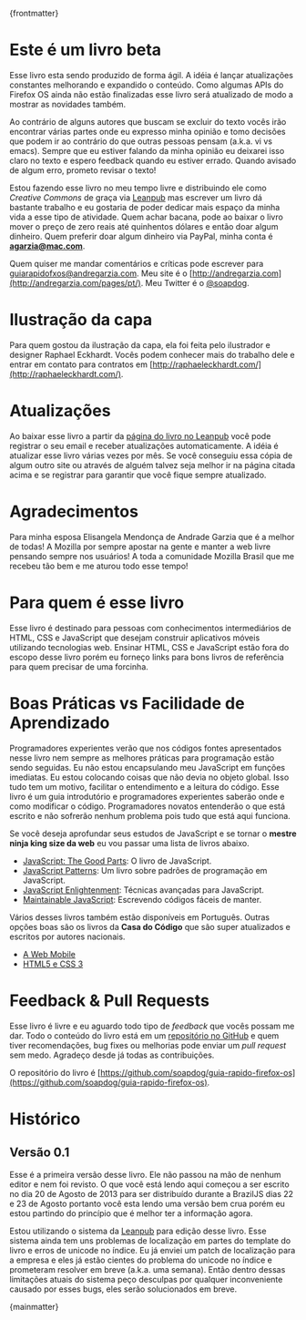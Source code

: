 {frontmatter}

# Este é um livro beta

Esse livro esta sendo produzido de forma ágil. A idéia é lançar atualizações constantes melhorando e expandido o conteúdo. Como algumas APIs do Firefox OS ainda não estão finalizadas esse livro será atualizado de modo a mostrar as novidades também.

Ao contrário de alguns autores que buscam se excluir do texto vocês irão encontrar várias partes onde eu expresso minha opinião e tomo decisões que podem ir ao contrário do que outras pessoas pensam (a.k.a. vi vs emacs). Sempre que eu estiver falando da minha opinião eu deixarei isso claro no texto e espero feedback quando eu estiver errado. Quando avisado de algum erro, prometo revisar o texto!

Estou fazendo esse livro no meu tempo livre e distribuindo ele como *Creative Commons* de graça via [Leanpub](http://leanpub.com) mas escrever um livro dá bastante trabalho e eu gostaria de poder dedicar mais espaço da minha vida a esse tipo de atividade. Quem achar bacana, pode ao baixar o livro mover o preço de zero reais até quinhentos dólares e então doar algum dinheiro. Quem preferir doar algum dinheiro via PayPal, minha conta é **agarzia@mac.com**. 

Quem quiser me mandar comentários e críticas pode escrever para [guiarapidofxos@andregarzia.com](mailto:guiarapidofxos@andregarzia.com). Meu site é o [http://andregarzia.com](http://andregarzia.com/pages/pt/). Meu Twitter é o [@soapdog](http://twitter.com/soapdog).

# Ilustração da capa

Para quem gostou da ilustração da capa, ela foi feita pelo ilustrador e designer Raphael Eckhardt. Vocês podem conhecer mais do trabalho dele e entrar em contato para contratos em [http://raphaeleckhardt.com/](http://raphaeleckhardt.com/).

# Atualizações

Ao baixar esse livro a partir da [página do livro no Leanpub](http://leanpub.com/guiarapidofirefoxos) você pode registrar o seu email e receber atualizações automaticamente. A idéia é atualizar esse livro várias vezes por mês. Se você conseguiu essa cópia de algum outro site ou através de alguém talvez seja melhor ir na página citada acima e se registrar para garantir que você fique sempre atualizado.


# Agradecimentos
Para minha esposa Elisangela Mendonça de Andrade Garzia que é a melhor de todas!
A Mozilla por sempre apostar na gente e manter a web livre pensando sempre nos usuários!
A toda a comunidade Mozilla Brasil que me recebeu tão bem e me aturou todo esse tempo!

# Para quem é esse livro

Esse livro é destinado para pessoas com conhecimentos intermediários de HTML, CSS e JavaScript que desejam construir aplicativos móveis utilizando tecnologias web. Ensinar HTML, CSS e JavaScript estão fora do escopo desse livro porém eu forneço links para bons livros de referência para quem precisar de uma forcinha.

# Boas Práticas vs Facilidade de Aprendizado

Programadores experientes verão que nos códigos fontes apresentados nesse livro nem sempre as melhores práticas para programação estão sendo seguidas. Eu não estou encapsulando meu JavaScript em funções imediatas. Eu estou colocando coisas que não devia no objeto global. Isso tudo tem um motivo, facilitar o entendimento e a leitura do código. Esse livro é um guia introdutório e programadores experientes saberão onde e como modificar o código. Programadores novatos entenderão o que está escrito e não sofrerão nenhum problema pois tudo que está aqui funciona.

Se você deseja aprofundar seus estudos de JavaScript e se tornar o **mestre ninja king size da web** eu vou passar uma lista de livros abaixo. 

* [JavaScript: The Good Parts](http://shop.oreilly.com/product/9780596517748.do): O livro de JavaScript.
* [JavaScript Patterns](http://shop.oreilly.com/product/9780596806767.do): Um livro sobre padrões de programação em JavaScript.
* [JavaScript Enlightenment](): Técnicas avançadas para JavaScript.
* [Maintainable JavaScript](http://shop.oreilly.com/product/0636920027713.do): Escrevendo códigos fáceis de manter.

Vários desses livros também estão disponíveis em Português. Outras opções boas são os livros da **Casa do Código** que são super atualizados e escritos por autores nacionais.

* [A Web Mobile](http://www.casadocodigo.com.br/products/livro-web-mobile)
* [HTML5 e CSS 3](http://www.casadocodigo.com.br/products/livro-html-css)

# Feedback & Pull Requests

Esse livro é livre e eu aguardo todo tipo de *feedback* que vocês possam me dar. Todo o conteúdo do livro está em um [repositório no GitHub](https://github.com/soapdog/guia-rapido-firefox-os) e quem tiver recomendações, bug fixes ou melhorias pode enviar um *pull request* sem medo. Agradeço desde já todas as contribuições.

O repositório do livro é [https://github.com/soapdog/guia-rapido-firefox-os](https://github.com/soapdog/guia-rapido-firefox-os).

# Histórico

## Versão 0.1

Esse é a primeira versão desse livro. Ele não passou na mão de nenhum editor e nem foi revisto. O que você está lendo aqui começou a ser escrito no dia 20 de Agosto de 2013 para ser distribuído durante a BrazilJS dias 22 e 23 de Agosto portanto você esta lendo uma versão bem crua porém eu estou partindo do princípio que é melhor ter a informação agora.

Estou utilizando o sistema da [Leanpub](http://leanpub.com) para edição desse livro. Esse sistema ainda tem uns problemas de localização em partes do template do livro e erros de unicode no índice. Eu já enviei um patch de localização para a empresa e eles já estão cientes do problema do unicode no índice e prometeram resolver em breve (a.k.a. uma semana). Então dentro dessas limitações atuais do sistema peço desculpas por qualquer inconveniente causado por esses bugs, eles serão solucionados em breve.

{mainmatter}